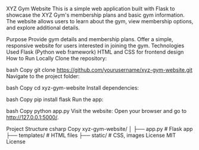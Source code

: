 XYZ Gym Website
This is a simple web application built with Flask to showcase the XYZ Gym's membership plans and basic gym information. The website allows users to learn about the gym, view membership options, and explore additional details.

Purpose
Provide gym details and membership plans.
Offer a simple, responsive website for users interested in joining the gym.
Technologies Used
Flask (Python web framework)
HTML and CSS for frontend design
How to Run Locally
Clone the repository:

bash
Copy
git clone https://github.com/yourusername/xyz-gym-website.git
Navigate to the project folder:

bash
Copy
cd xyz-gym-website
Install dependencies:

bash
Copy
pip install flask
Run the app:

bash
Copy
python app.py
Visit the website: Open your browser and go to http://127.0.0.1:5000/.

Project Structure
csharp
Copy
xyz-gym-website/
│
├── app.py               # Flask app
├── templates/           # HTML files
├── static/              # CSS, images
License
MIT License

